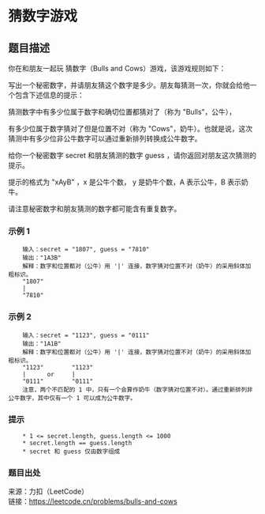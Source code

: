 # 猜数字游戏

## 题目描述

你在和朋友一起玩 猜数字（Bulls and Cows）游戏，该游戏规则如下：

写出一个秘密数字，并请朋友猜这个数字是多少。朋友每猜测一次，你就会给他一个包含下述信息的提示：

猜测数字中有多少位属于数字和确切位置都猜对了（称为 "Bulls"，公牛），

有多少位属于数字猜对了但是位置不对（称为 "Cows"，奶牛）。也就是说，这次猜测中有多少位非公牛数字可以通过重新排列转换成公牛数字。

给你一个秘密数字 secret 和朋友猜测的数字 guess ，请你返回对朋友这次猜测的提示。

提示的格式为 "xAyB" ，x 是公牛个数， y 是奶牛个数，A 表示公牛，B 表示奶牛。

请注意秘密数字和朋友猜测的数字都可能含有重复数字。

### 示例 1

```text
    输入：secret = "1807", guess = "7810"
    输出："1A3B"
    解释：数字和位置都对（公牛）用 '|' 连接，数字猜对位置不对（奶牛）的采用斜体加粗标识。
    "1807"
    |
    "7810"
```

### 示例 2

```text
    输入：secret = "1123", guess = "0111"
    输出："1A1B"
    解释：数字和位置都对（公牛）用 '|' 连接，数字猜对位置不对（奶牛）的采用斜体加粗标识。
    "1123"        "1123"
    |      or     |
    "0111"        "0111"
    注意，两个不匹配的 1 中，只有一个会算作奶牛（数字猜对位置不对）。通过重新排列非公牛数字，其中仅有一个 1 可以成为公牛数字。
```

### 提示

```text
    * 1 <= secret.length, guess.length <= 1000
    * secret.length == guess.length
    * secret 和 guess 仅由数字组成
```

### 题目出处

来源：力扣（LeetCode）  
链接：<https://leetcode.cn/problems/bulls-and-cows>
